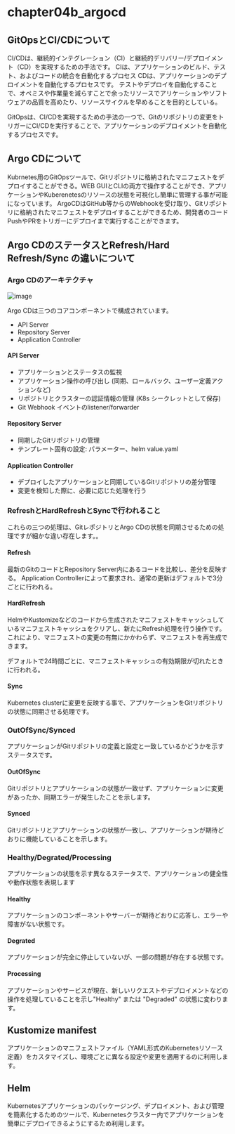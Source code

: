 # chapter04b_argocd
## GitOpsとCI/CDについて
CI/CDは、継続的インテグレーション（CI）と継続的デリバリー/デプロイメント（CD）を実現するための手法です。
CIは、アプリケーションのビルド、テスト、およびコードの統合を自動化するプロセス
CDは、アプリケーションのデプロイメントを自動化するプロセスです。
テストやデプロイを自動化することで、オペミスや作業量を減らすことで余ったリソースでアリケーションやソフトウェアの品質を高めたり、リソースサイクルを早めることを目的としている。

GitOpsは、CI/CDを実現するための手法の一つで、Gitのリポジトリの変更をトリガーにCI/CDを実行することで、アプリケーションのデプロイメントを自動化するプロセスです。


## Argo CDについて 
Kubrnetes用のGitOpsツールで、Gitリポジトリに格納されたマニフェストをデプロイすることができる。WEB GUIとCLIの両方で操作することができ、アプリケーションやKuberenetesのリソースの状態を可視化し簡単に管理する事が可能になっています。
ArgoCDはGitHub等からのWebhookを受け取り、Gitリポジトリに格納されたマニフェストをデプロイすることができるため、開発者のコードPushやPRをトリガーにデプロイまで実行することができます。


## Argo CDのステータスとRefresh/Hard Refresh/Sync の違いについて
### Argo CDのアーキテクチャ
![image](https://argo-cd.readthedocs.io/en/stable/assets/argocd_architecture.png)


Argo CDは三つのコアコンポーネントで構成されています。
- API Server
- Repository Server
- Application Controller
#### API Server
* アプリケーションとステータスの監視
* アプリケーション操作の呼び出し (同期、ロールバック、ユーザー定義アクションなど)
* リポジトリとクラスターの認証情報の管理 (K8s シークレットとして保存)
* Git Webhook イベントのlistener/forwarder

#### Repository Server
* 同期したGitリポジトリの管理 
* テンプレート固有の設定: パラメーター、helm value.yaml 

#### Application Controller
* デプロイしたアプリケーションと同期しているGitリポジトリの差分管理
* 変更を検知した際に、必要に応じた処理を行う


### RefreshとHardRefreshとSyncで行われること
これらの三つの処理は、GitレポジトリとArgo CDの状態を同期させるための処理ですが細かな違い存在します。。
#### Refresh
最新のGitのコードとRepository Server内にあるコードを比較し、差分を反映する。
Application Controllerによって要求され、通常の更新はデフォルトで3分ごとに行われる。


#### HardRefresh
HelmやKustomizeなどのコードから生成されたマニフェストをキャッシュしているマニフェストキャッシュをクリアし、新たにRefresh処理を行う操作です。これにより、マニフェストの変更の有無にかかわらず、マニフェストを再生成できます。

デフォルトで24時間ごとに、マニフェストキャッシュの有効期限が切れたときに行われる。

#### Sync
Kubernetes clusterに変更を反映する事で、アプリケーションをGitリポジトリの状態に同期させる処理です。

### OutOfSync/Synced
アプリケーションがGitリポジトリの定義と設定と一致しているかどうかを示すステータスです。
#### OutOfSync
Gitリポジトリとアプリケーションの状態が一致せず、アプリケーションに変更があったか、同期エラーが発生したことを示します。
#### Synced
Gitリポジトリとアプリケーションの状態が一致し、アプリケーションが期待どおりに機能していることを示します。

### Healthy/Degrated/Processing 
アプリケーションの状態を示す異なるステータスで、アプリケーションの健全性や動作状態を表現します
#### Healthy
アプリケーションのコンポーネントやサーバーが期待どおりに応答し、エラーや障害がない状態です。
#### Degrated
アプリケーションが完全に停止していないが、一部の問題が存在する状態です。
#### Processing
アプリケーションやサービスが現在、新しいリクエストやデプロイメントなどの操作を処理していることを示し"Healthy" または "Degraded" の状態に変わります。
## Kustomize manifest
アプリケーションのマニフェストファイル（YAML形式のKubernetesリソース定義）をカスタマイズし、環境ごとに異なる設定や変更を適用するのに利用します。
## Helm
Kubernetesアプリケーションのパッケージング、デプロイメント、および管理を簡素化するためのツールで、Kubernetesクラスター内でアプリケーションを簡単にデプロイできるようにするため利用します。
